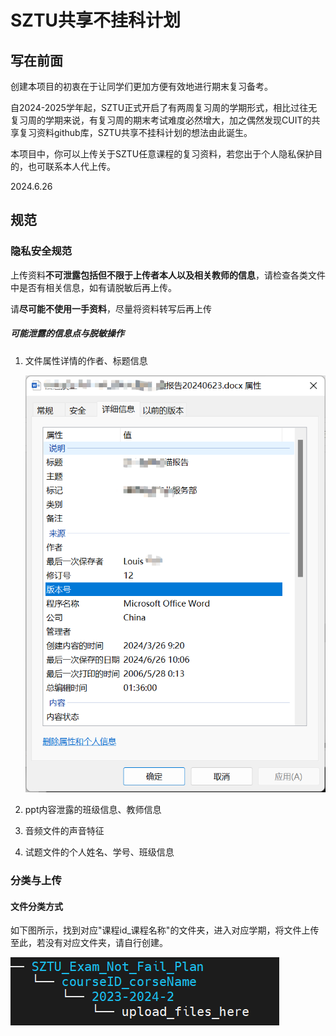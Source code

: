 # SZTU共享不挂科计划

## 写在前面

创建本项目的初衷在于让同学们更加方便有效地进行期末复习备考。

自2024-2025学年起，SZTU正式开启了有两周复习周的学期形式，相比过往无复习周的学期来说，有复习周的期末考试难度必然增大，加之偶然发现CUIT的共享复习资料github库，SZTU共享不挂科计划的想法由此诞生。

本项目中，你可以上传关于SZTU任意课程的复习资料，若您出于个人隐私保护目的，也可联系本人代上传。

2024.6.26



## 规范

### 隐私安全规范



上传资料**不可泄露包括但不限于上传者本人以及相关教师的信息**，请检查各类文件中是否有相关信息，如有请脱敏后再上传。

请**尽可能不使用一手资料**，尽量将资料转写后再上传



##### 可能泄露的信息点与脱敏操作

1. 文件属性详情的作者、标题信息

	![](./img/file_detail.png)

2. ppt内容泄露的班级信息、教师信息
3. 音频文件的声音特征

4. 试题文件的个人姓名、学号、班级信息

### 分类与上传

#### 文件分类方式

如下图所示，找到对应"课程id_课程名称"的文件夹，进入对应学期，将文件上传至此，若没有对应文件夹，请自行创建。

![](./img/tree.png)

